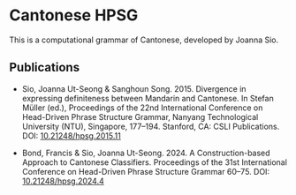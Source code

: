 # Cantonese HPSG

This is a computational grammar of Cantonese, developed by Joanna Sio.



## Publications

* Sio, Joanna Ut-Seong & Sanghoun Song. 2015. Divergence in expressing definiteness between Mandarin and Cantonese. In Stefan Müller (ed.), Proceedings of
the 22nd International Conference on Head-Driven Phrase Structure Grammar, Nanyang Technological University (NTU), Singapore, 177–194. Stanford, CA:
CSLI Publications. DOI: [10.21248/hpsg.2015.11](https://doi.org/10.21248/hpsg.2015.11)

* Bond, Francis & Sio, Joanna Ut-Seong. 2024. A Construction-based Approach to Cantonese Classifiers. Proceedings of the 31st International Conference on Head-Driven Phrase Structure Grammar 60–75. DOI: [10.21248/hpsg.2024.4](https://doi.org/10.21248/hpsg.2024.4)

